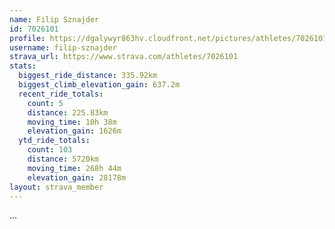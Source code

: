 ```yaml
---
name: Filip Sznajder
id: 7026101
profile: https://dgalywyr863hv.cloudfront.net/pictures/athletes/7026101/2123836/17/large.jpg
username: filip-sznajder
strava_url: https://www.strava.com/athletes/7026101
stats:
  biggest_ride_distance: 335.92km
  biggest_climb_elevation_gain: 637.2m
  recent_ride_totals:
    count: 5
    distance: 225.83km
    moving_time: 10h 38m
    elevation_gain: 1626m
  ytd_ride_totals:
    count: 103
    distance: 5720km
    moving_time: 268h 44m
    elevation_gain: 28178m
layout: strava_member
--- 
```

...
